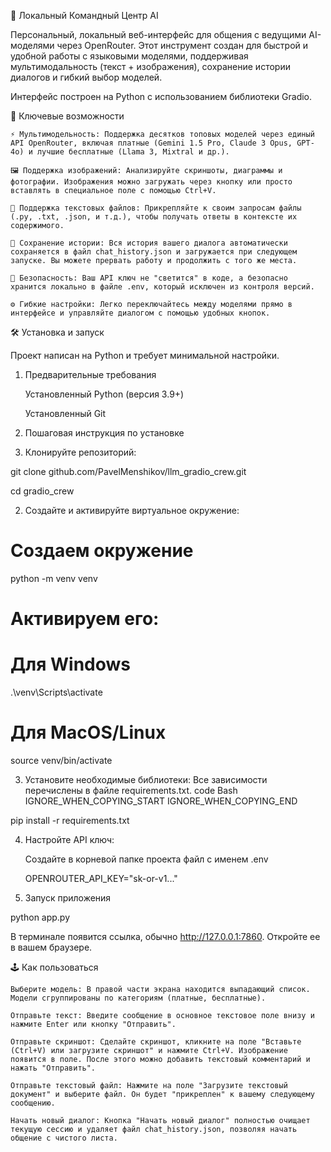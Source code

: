 🚀 Локальный Командный Центр AI

Персональный, локальный веб-интерфейс для общения с ведущими AI-моделями через OpenRouter. Этот инструмент создан для быстрой и удобной работы с языковыми моделями, поддерживая мультимодальность (текст + изображения), сохранение истории диалогов и гибкий выбор моделей.

Интерфейс построен на Python с использованием библиотеки Gradio.

🎯 Ключевые возможности

    ⚡️ Мультимодельность: Поддержка десятков топовых моделей через единый API OpenRouter, включая платные (Gemini 1.5 Pro, Claude 3 Opus, GPT-4o) и лучшие бесплатные (Llama 3, Mixtral и др.).

    🖼️ Поддержка изображений: Анализируйте скриншоты, диаграммы и фотографии. Изображения можно загружать через кнопку или просто вставлять в специальное поле с помощью Ctrl+V.

    📄 Поддержка текстовых файлов: Прикрепляйте к своим запросам файлы (.py, .txt, .json, и т.д.), чтобы получать ответы в контексте их содержимого.

    💾 Сохранение истории: Вся история вашего диалога автоматически сохраняется в файл chat_history.json и загружается при следующем запуске. Вы можете прервать работу и продолжить с того же места.

    🔐 Безопасность: Ваш API ключ не "светится" в коде, а безопасно хранится локально в файле .env, который исключен из контроля версий.

    ⚙️ Гибкие настройки: Легко переключайтесь между моделями прямо в интерфейсе и управляйте диалогом с помощью удобных кнопок.

🛠️ Установка и запуск

Проект написан на Python и требует минимальной настройки.
1. Предварительные требования

    Установленный Python (версия 3.9+)

    Установленный Git

2. Пошаговая инструкция по установке

1. Клонируйте репозиторий:


    
git clone github.com/PavelMenshikov/llm_gradio_crew.git

cd gradio_crew

  

2. Создайте и активируйте виртуальное окружение:


    
# Создаем окружение
python -m venv venv

# Активируем его:
# Для Windows
.\venv\Scripts\activate
# Для MacOS/Linux
source venv/bin/activate

  

3. Установите необходимые библиотеки:
Все зависимости перечислены в файле requirements.txt.
code Bash
IGNORE_WHEN_COPYING_START
IGNORE_WHEN_COPYING_END

    
pip install -r requirements.txt

  

4. Настройте API ключ:


    Создайте в корневой папке проекта файл с именем .env


        
    OPENROUTER_API_KEY="sk-or-v1..."
   

      

3. Запуск приложения



    
python app.py

  

В терминале появится ссылка, обычно http://127.0.0.1:7860. Откройте ее в вашем браузере.

🕹️ Как пользоваться

    Выберите модель: В правой части экрана находится выпадающий список. Модели сгруппированы по категориям (платные, бесплатные).

    Отправьте текст: Введите сообщение в основное текстовое поле внизу и нажмите Enter или кнопку "Отправить".

    Отправьте скриншот: Сделайте скриншот, кликните на поле "Вставьте (Ctrl+V) или загрузите скриншот" и нажмите Ctrl+V. Изображение появится в поле. После этого можно добавить текстовый комментарий и нажать "Отправить".

    Отправьте текстовый файл: Нажмите на поле "Загрузите текстовый документ" и выберите файл. Он будет "прикреплен" к вашему следующему сообщению.

    Начать новый диалог: Кнопка "Начать новый диалог" полностью очищает текущую сессию и удаляет файл chat_history.json, позволяя начать общение с чистого листа.